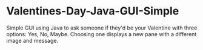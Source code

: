 # Valentines-Day-Java-GUI-Simple
Simple GUI using Java to ask someone if they'd be your Valentine with three options: Yes, No, Maybe. Choosing one displays a new pane with a different image and message.
